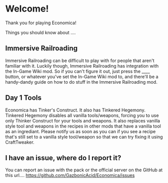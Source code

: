 # Welcome!
Thank you for playing Economica!

Things you should know about ....

## Immersive Railroading
Immersive Railroading can be difficult to play with for people that aren't familiar with it.
Luckily though, Immersive Railroading has integration with the In-Game Wiki mod.
So if you can't figure it out, just press the ____ button, or whatever you've set the In-Game Wiki mod to, and there'll be a handy-dandy guide on how to do stuff in the Immersive Railroading mod.

## Day 1 Tools
Economica has Tinker's Construct.
It also has Tinkered Hegemony.
Tinkered Hegemony disables all vanilla tools/weapons, forcing you to use only Thinker Construct for your tools and weapons.
It also replaces vanilla style tool and weapons in the recipes in other mods that have a vanilla tool as an ingrediant.
Please notify us as soon as you can if you see a recipe that's still set to a vanilla style tool/weapon so that we can try fixing it using CraftTweaker.


## I have an issue, where do I report it?
You can report an issue with the pack or the official server on the GitHub at this url....
https://github.com/GazbonicAcid/Economica/issues
